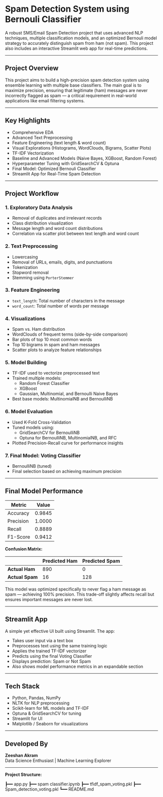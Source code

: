 # Spam Detection System using Bernouli Classifier

A robust SMS/Email Spam Detection project that uses advanced NLP techniques, multiple classification models, and an optimized Bernouli model strategy to accurately distinguish spam from ham (not spam). This project also includes an interactive Streamlit web app for real-time predictions.

---

## Project Overview

This project aims to build a high-precision spam detection system using ensemble learning with multiple base classifiers. The main goal is to maximize precision, ensuring that legitimate (ham) messages are never incorrectly flagged as spam — a critical requirement in real-world applications like email filtering systems.

---

## Key Highlights

- Comprehensive EDA  
- Advanced Text Preprocessing  
- Feature Engineering (text length & word count)  
- Visual Explorations (Histograms, WordClouds, Bigrams, Scatter Plots)  
- TF-IDF Vectorization  
- Baseline and Advanced Models (Naive Bayes, XGBoost, Random Forest)  
- Hyperparameter Tuning with GridSearchCV & Optuna  
- Final Model: Optimized Bernouli Classifier  
- Streamlit App for Real-Time Spam Detection  

---

## Project Workflow

### 1. Exploratory Data Analysis
- Removal of duplicates and irrelevant records
- Class distribution visualization
- Message length and word count distributions
- Correlation via scatter plot between text length and word count

### 2. Text Preprocessing
- Lowercasing
- Removal of URLs, emails, digits, and punctuations
- Tokenization
- Stopword removal
- Stemming using `PorterStemmer`

### 3. Feature Engineering
- `text_length`: Total number of characters in the message
- `word_count`: Total number of words per message

### 4. Visualizations
- Spam vs. Ham distribution
- WordClouds of frequent terms (side-by-side comparison)
- Bar plots of top 10 most common words
- Top 10 bigrams in spam and ham messages
- Scatter plots to analyze feature relationships

### 5. Model Building
- TF-IDF used to vectorize preprocessed text
- Trained multiple models:
  - Random Forest Classifier
  - XGBoost
  - Gaussian, Multinomial, and Bernoulli Naive Bayes
- Best base models: MultinomialNB and BernoulliNB

### 6. Model Evaluation
- Used K-Fold Cross-Validation
- Tuned models using:
  - GridSearchCV for BernoulliNB
  - Optuna for BernoulliNB, MultinomialNB, and RFC
- Plotted Precision-Recall curve for performance insights

### 7. Final Model: Voting Classifier
- BernoulliNB (tuned)
- Final selection based on achieving maximum precision

---

## Final Model Performance

| Metric     | Value     |
|------------|-----------|
| Accuracy   | 0.9845    |
| Precision  | 1.0000    |
| Recall     | 0.8889    |
| F1-Score   | 0.9412    |

**Confusion Matrix:**

|                | Predicted Ham | Predicted Spam |
|----------------|---------------|----------------|
| **Actual Ham** | 890           | 0              |
| **Actual Spam**| 16            | 128            |

This model was optimized specifically to never flag a ham message as spam — achieving 100% precision. This trade-off slightly affects recall but ensures important messages are never lost.

---

## Streamlit App

A simple yet effective UI built using Streamlit. The app:
- Takes user input via a text box
- Preprocesses text using the same training logic
- Applies the trained TF-IDF vectorizer
- Predicts using the final Voting Classifier
- Displays prediction: Spam or Not Spam
- Also shows model performance metrics in an expandable section

---

## Tech Stack

- Python, Pandas, NumPy
- NLTK for NLP preprocessing
- Scikit-learn for ML models and TF-IDF
- Optuna & GridSearchCV for tuning
- Streamlit for UI
- Matplotlib / Seaborn for visualizations

---

## Developed By

**Zeeshan Akram**  
Data Science Enthusiast | Machine Learning Explorer

---

**Project Structure:**


┣━━ app.py
┣━━ spam classifier.ipynb
┣━━ tfidf_spam_voting.pkl
┣━━ Spam_detection_voting.pkl
┗━━ README.md

